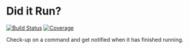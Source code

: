 # Did it Run?
[![Build Status][ci-badge]][ci]
[![Coverage][coverage-badge]][coverage]

Check-up on a command and get notified when it has finished running.

[ci]: https://travis-ci.com/lelandjansen/did-it-run
[ci-badge]: https://travis-ci.com/lelandjansen/did-it-run.svg?branch=master
[coverage]: https://codecov.io/gh/lelandjansen/did-it-run
[coverage-badge]: https://codecov.io/gh/lelandjansen/did-it-run/branch/master/graph/badge.svg
